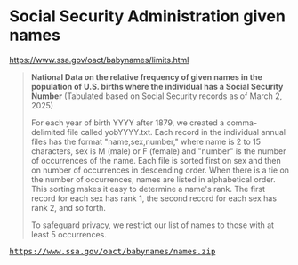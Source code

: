 # Social Security Administration given names

<https://www.ssa.gov/oact/babynames/limits.html>

> **National Data on the relative frequency of given names in the population of U.S. births where the individual has a Social Security Number**
> (Tabulated based on Social Security records as of March 2, 2025)
> 
> For each year of birth YYYY after 1879, we created a comma-delimited file called yobYYYY.txt. Each
> record in the individual annual files has the format "name,sex,number," where name is 2 to 15 characters,
> sex is M (male) or F (female) and "number" is the number of occurrences of the name. Each file is sorted
> first on sex and then on number of occurrences in descending order. When there is a tie on the number of
> occurrences, names are listed in alphabetical order. This sorting makes it easy to determine a name's rank.
> The first record for each sex has rank 1, the second record for each sex has rank 2, and so forth.
>
> To safeguard privacy, we restrict our list of names to those with at least 5 occurrences.


<tt>https://www.ssa.gov/oact/babynames/names.zip</tt>

